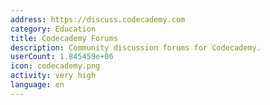 ```yaml
---
address: https://discuss.codecademy.com
category: Education
title: Codecademy Forums
description: Community discussion forums for Codecademy.
userCount: 1.845459e+06
icon: codecademy.png
activity: very high
language: en
---
```

